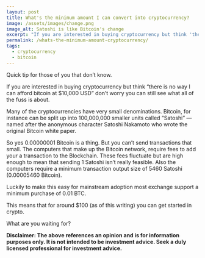 ```yaml
---
layout: post
title: What's the minimum amount I can convert into cryptocurrency?
image: /assets/images/change.png
image_alt: Satoshi is like Bitcoin's change
excerpt: "If you are interested in buying cryptocurrency but think 'there is no way I can afford bitcoin at $10,000 USD' don’t worry you can still get started."
permalink: /whats-the-minimum-amount-cryptocurrency/
tags:
  - cryptocurrency
  - bitcoin
--- 
```


Quick tip for those of you that don’t know. 

If you are interested in buying cryptocurrency but think “there is no way I can afford bitcoin at $10,000 USD” don’t worry you can still see what all of the fuss is about.

Many of the cryptocurrencies have very small denominations. Bitcoin, for instance can be split up into 100,000,000 smaller units called “Satoshi” —named after the anonymous character Satoshi Nakamoto who wrote the original Bitcoin white paper.

So yes 0.00000001 Bitcoin is a thing. But you can’t send transactions that small. The computers that make up the Bitcoin network, require fees to add your a transaction to the Blockchain. These fees fluctuate but are high enough to mean that sending 1 Satoshi isn’t really feasible. Also the computers require a minimum transaction output size of 5460 Satoshi (0.00005460 Bitcoin).

Luckily to make this easy for mainstream adoption most exchange support a minimum purchase of 0.01 BTC.

This means that for around $100 (as of this writing) you can get started in crypto.

What are you waiting for?

**Disclaimer: The above references an opinion and is for information purposes only. It is not intended to be investment advice. Seek a duly licensed professional for investment advice.**
